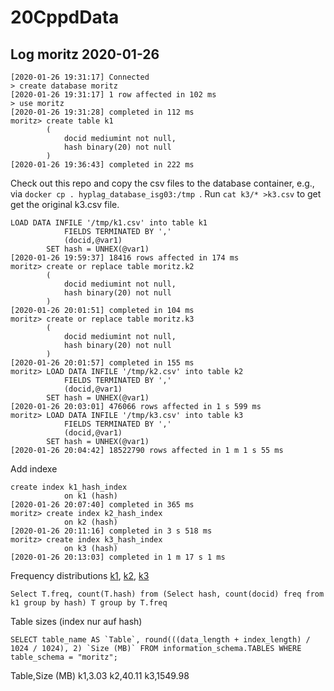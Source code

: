 # 20CppdData

## Log moritz 2020-01-26
```
[2020-01-26 19:31:17] Connected
> create database moritz
[2020-01-26 19:31:17] 1 row affected in 102 ms
> use moritz
[2020-01-26 19:31:28] completed in 112 ms
moritz> create table k1
        (
        	docid mediumint not null,
        	hash binary(20) not null
        )
[2020-01-26 19:36:43] completed in 222 ms
```
Check out this repo and copy the csv files to the database container, e.g., via `docker cp . hyplag_database_isg03:/tmp
`. Run `cat k3/* >k3.csv` to get get the original k3.csv file.
```
LOAD DATA INFILE '/tmp/k1.csv' into table k1
            FIELDS TERMINATED BY ','
            (docid,@var1)
        SET hash = UNHEX(@var1)
[2020-01-26 19:59:37] 18416 rows affected in 174 ms
moritz> create or replace table moritz.k2
        (
        	docid mediumint not null,
        	hash binary(20) not null
        )
[2020-01-26 20:01:51] completed in 104 ms
moritz> create or replace table moritz.k3
        (
        	docid mediumint not null,
        	hash binary(20) not null
        )
[2020-01-26 20:01:57] completed in 155 ms
moritz> LOAD DATA INFILE '/tmp/k2.csv' into table k2
            FIELDS TERMINATED BY ','
            (docid,@var1)
        SET hash = UNHEX(@var1)
[2020-01-26 20:03:01] 476066 rows affected in 1 s 599 ms
moritz> LOAD DATA INFILE '/tmp/k3.csv' into table k3
            FIELDS TERMINATED BY ','
            (docid,@var1)
        SET hash = UNHEX(@var1)
[2020-01-26 20:04:42] 18522790 rows affected in 1 m 1 s 55 ms
```
Add indexe
```
create index k1_hash_index
        	on k1 (hash)
[2020-01-26 20:07:40] completed in 365 ms
moritz> create index k2_hash_index
        	on k2 (hash)
[2020-01-26 20:11:16] completed in 3 s 518 ms
moritz> create index k3_hash_index
            on k3 (hash)
[2020-01-26 20:13:03] completed in 1 m 17 s 1 ms
```
Frequency distributions [k1](/dist/k1.csv), [k2](/dist/k2.csv), [k3](/dist/k3.csv)
```
Select T.freq, count(T.hash) from (Select hash, count(docid) freq from k1 group by hash) T group by T.freq
```
Table sizes (index nur auf hash)
```
SELECT table_name AS `Table`, round(((data_length + index_length) / 1024 / 1024), 2) `Size (MB)` FROM information_schema.TABLES WHERE table_schema = "moritz";
```
Table,Size (MB)
k1,3.03
k2,40.11
k3,1549.98
